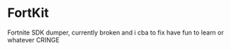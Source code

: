 # FortKit

Fortnite SDK dumper, currently broken and i cba to fix have fun to learn or whatever
CRINGE
